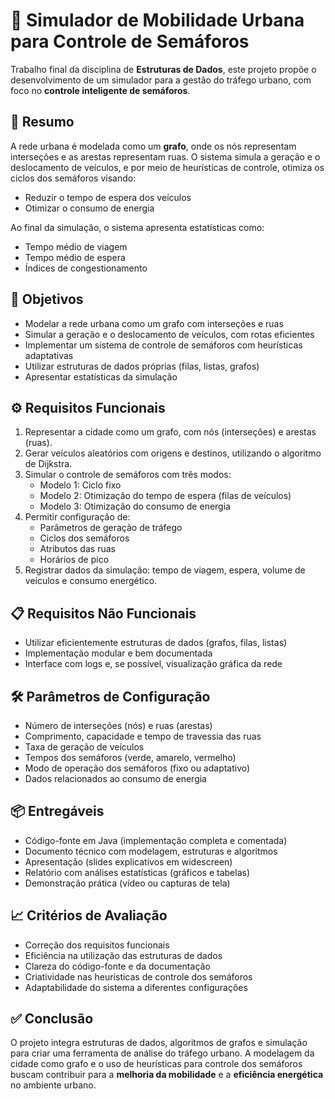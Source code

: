 # 🚦 Simulador de Mobilidade Urbana para Controle de Semáforos

Trabalho final da disciplina de **Estruturas de Dados**, este projeto propõe o desenvolvimento de um simulador para a gestão do tráfego urbano, com foco no **controle inteligente de semáforos**.

## 📘 Resumo

A rede urbana é modelada como um **grafo**, onde os nós representam interseções e as arestas representam ruas. O sistema simula a geração e o deslocamento de veículos, e por meio de heurísticas de controle, otimiza os ciclos dos semáforos visando:

- Reduzir o tempo de espera dos veículos
- Otimizar o consumo de energia

Ao final da simulação, o sistema apresenta estatísticas como:

- Tempo médio de viagem
- Tempo médio de espera
- Índices de congestionamento

## 🎯 Objetivos

- Modelar a rede urbana como um grafo com interseções e ruas
- Simular a geração e o deslocamento de veículos, com rotas eficientes
- Implementar um sistema de controle de semáforos com heurísticas adaptativas
- Utilizar estruturas de dados próprias (filas, listas, grafos)
- Apresentar estatísticas da simulação

## ⚙️ Requisitos Funcionais

1. Representar a cidade como um grafo, com nós (interseções) e arestas (ruas).
2. Gerar veículos aleatórios com origens e destinos, utilizando o algoritmo de Dijkstra.
3. Simular o controle de semáforos com três modos:
   - Modelo 1: Ciclo fixo
   - Modelo 2: Otimização do tempo de espera (filas de veículos)
   - Modelo 3: Otimização do consumo de energia
4. Permitir configuração de:
   - Parâmetros de geração de tráfego
   - Ciclos dos semáforos
   - Atributos das ruas
   - Horários de pico
5. Registrar dados da simulação: tempo de viagem, espera, volume de veículos e consumo energético.

## 📋 Requisitos Não Funcionais

- Utilizar eficientemente estruturas de dados (grafos, filas, listas)
- Implementação modular e bem documentada
- Interface com logs e, se possível, visualização gráfica da rede

## 🛠 Parâmetros de Configuração

- Número de interseções (nós) e ruas (arestas)
- Comprimento, capacidade e tempo de travessia das ruas
- Taxa de geração de veículos
- Tempos dos semáforos (verde, amarelo, vermelho)
- Modo de operação dos semáforos (fixo ou adaptativo)
- Dados relacionados ao consumo de energia

## 📦 Entregáveis

- Código-fonte em Java (implementação completa e comentada)
- Documento técnico com modelagem, estruturas e algoritmos
- Apresentação (slides explicativos em widescreen)
- Relatório com análises estatísticas (gráficos e tabelas)
- Demonstração prática (vídeo ou capturas de tela)

## 📈 Critérios de Avaliação

- Correção dos requisitos funcionais
- Eficiência na utilização das estruturas de dados
- Clareza do código-fonte e da documentação
- Criatividade nas heurísticas de controle dos semáforos
- Adaptabilidade do sistema a diferentes configurações

## ✅ Conclusão

O projeto integra estruturas de dados, algoritmos de grafos e simulação para criar uma ferramenta de análise do tráfego urbano. A modelagem da cidade como grafo e o uso de heurísticas para controle dos semáforos buscam contribuir para a **melhoria da mobilidade** e a **eficiência energética** no ambiente urbano.
